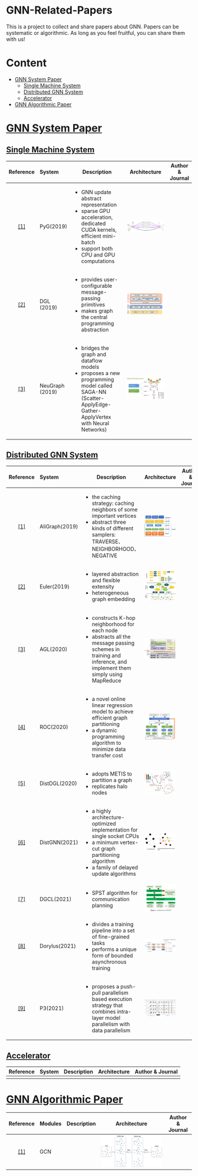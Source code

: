 # GNN-Related-Papers
This is a project to collect and share papers about GNN. Papers can be systematic or algorithmic. As long as you feel fruitful, you can share them with us!
# Content
- <a href = "#GNN-System-Paper">GNN System Paper</a>
  - <a href = "#Single-Machine-System">Single Machine System</a>
  - <a href = "#Distributed-GNN-System">Distributed GNN System</a>
  - <a href = "#Accelerator">Accelerator</a>
- <a href = "#GNN-Algorithmic-Paper">GNN Algorithmic Paper</a>

# [GNN System Paper](#content)
## [Single Machine System](#content)
| Reference                       | System | Description                                                  | Architecture                            |Author & Journal                      |
| :-----------------------------: | :----- | ------------------------------------------------------------ | --------------------------------------- |--------------------------------------- |
| <a href = "https://arxiv.org/pdf/1903.02428.pdf">[1]</a> | PyG(2019)     | <ul><li>GNN update abstract representation</li><li>sparse GPU acceleration, dedicated CUDA kernels, efficient mini-batch</li><li>support both CPU and GPU computations</li></ul> | ![PyG](./image/system/pyg.png) |
| <a href = "https://arxiv.org/pdf/1909.01315.pdf">[2]</a> | DGL (2019)    | <ul><li>provides user-configurable message-passing primitives</li><li>makes graph the central programming abstraction</li> | ![DGL](./image/system/dgl.png) |
| <a href = "https://www.usenix.org/system/files/atc19-ma_0.pdf">[3]</a> | NeuGraph (2019) | <ul><li>bridges the graph and dataflow models</li><li>proposes a new programming model called SAGA-NN (Scatter-ApplyEdge-Gather-ApplyVertex with Neural Networks)</li> | ![NeuGraph](./image/system/neugraph.png) |

## [Distributed GNN System](#content)
| Reference                       | System | Description                                                  | Architecture                            |Author & Journal                      |
| :-----------------------------: | :----- | ------------------------------------------------------------ | --------------------------------------- |--------------------------------------- |
| <a href = "http://www.vldb.org/pvldb/vol12/p2094-zhu.pdf">[1]</a> | AliGraph(2019)     | <ul><li>the caching strategy: caching neighbors of some important vertices</li><li>abstract three kinds of different samplers: TRAVERSE、 NEIGHBORHOOD、 NEGATIVE</li></ul> | ![AliGraph](./image/system/aligraph.png) |
| <a href = "https://github.com/alibaba/euler/wiki/System-Introduction">[2]</a> | Euler(2019)    | <ul><li>layered abstraction and flexible extensity</li><li>heterogeneous graph embedding</li></ul> | ![Euler](./image/system/euler.png) |
| <a href = "http://www.vldb.org/pvldb/vol13/p3125-zhang.pdf">[3]</a> |  AGL(2020)    | <ul><li>constructs K-hop neighborhood for each node</li><li>abstracts all the message passing schemes in training and inference, and implement them simply using MapReduce</li></ul> | ![AGL](./image/system/agl.png) |
| <a href = "https://proceedings.mlsys.org/paper/2020/file/fe9fc289c3ff0af142b6d3bead98a923-Paper.pdf">[4]</a> |  ROC(2020)    | <ul><li>a novel online linear regression model to achieve efficient graph partitioning</li><li>a dynamic programming algorithm to minimize data transfer cost</li></ul> | ![ROC](./image/system/roc.png) |
| <a href = "https://arxiv.org/pdf/2010.05337.pdf">[5]</a> |  DistDGL(2020)    | <ul><li>adopts METIS to partition a graph</li><li>replicates halo nodes</li></ul> | ![DistDGL](./image/system/distdgl.png) |
| <a href = "https://arxiv.org/pdf/2104.06700.pdf">[6]</a> |  DistGNN(2021)    | <ul><li>a highly architecture-optimized implementation for single socket CPUs</li><li>a minimum vertex-cut graph partitioning algorithm</li><li>a family of delayed update algorithms</li></ul> | ![DistGNN](./image/system/distgnn.png) |
| <a href = "https://dl.acm.org/doi/pdf/10.1145/3447786.3456233">[7]</a> |  DGCL(2021)    | <ul><li>SPST algorithm for communication planning</li></ul> | ![DGCL](./image/system/dgcl.png) |
| <a href = "https://www.usenix.org/system/files/osdi21-thorpe.pdf">[8]</a> |  Dorylus(2021)    | <ul><li>divides a training pipeline into a set of fine-grained tasks</li><li>performs a unique form of bounded asynchronous training</li></ul> | ![Dorylus](./image/system/dorylus.png) |
| <a href = "https://www.usenix.org/system/files/osdi21-gandhi.pdf">[9]</a> |  P3(2021)    | <ul><li>proposes a push-pull parallelism based execution strategy that combines intra-layer model parallelism with data parallelism</li></ul> | ![P3](./image/system/p3.png) |

## [Accelerator](#content)
| Reference                       | System | Description                                                  | Architecture                            |Author & Journal                      |
| :-----------------------------: | :----- | ------------------------------------------------------------ | --------------------------------------- |--------------------------------------- |
| | | | |

# [GNN Algorithmic Paper](#content)
| Reference                       | Modules | Description                                                  | Architecture                            |Author & Journal                      |
| :-----------------------------: | ------- | ------------------------------------------------------------ | --------------------------------------- |--------------------------------------- |
| <a href = "https://openreview.net/pdf?id=SJU4ayYgl">[1]</a> | GCN     |  | ![GCN](./image/algorithmic/GCN.png) |
